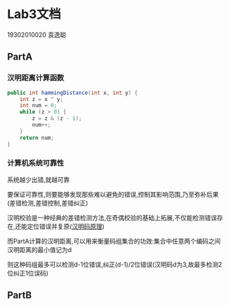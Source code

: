 # Lab3文档

19302010020 袁逸聪

## PartA

### 汉明距离计算函数

```JAVA
public int hammingDistance(int x, int y) {
    int z = x ^ y;
    int num = 0;
    while (z > 0) {
        z = z & (z - 1);
        num++;
    }
    return num;
}
```

### 计算机系统可靠性

系统越少出错,就越可靠

要保证可靠性,则要能够发现那些难以避免的错误,控制其影响范围,乃至弥补后果(差错检测,差错控制,差错纠正)

汉明校验是一种经典的差错检测方法,在奇偶校验的基础上拓展,不仅能检测错误存在,还能定位错误并复原([汉明码原理](https://blog.csdn.net/qq_19782019/article/details/87452394))

而PartA计算的汉明距离,可以用来衡量码组集合的功效:集合中任意两个编码之间汉明距离的最小值记为d

则这种码组最多可以检测d-1位错误,纠正(d-1)/2位错误(汉明码d为3,故最多检测2位纠正1位误码)

## PartB
